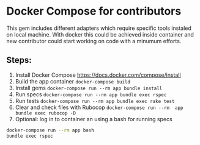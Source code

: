 # Docker Compose for contributors

This gem includes different adapters which require specific tools instaled
on local machine. With docker this could be achieved inside container and
new contributor could start working on code with a minumum efforts.

## Steps:

1. Install Docker Compose https://docs.docker.com/compose/install
1. Build the app container `docker-compose build`
1. Install gems `docker-compose run --rm app bundle install`
1. Run specs `docker-compose run --rm app bundle exec rspec`
1. Run tests `docker-compose run --rm app bundle exec rake test`
1. Clear and check files with Rubocop `docker-compose run --rm  app bundle exec rubocop -D`
1. Optional: log in to container an using a bash for running specs
```sh
docker-compose run --rm app bash
bundle exec rspec
```
